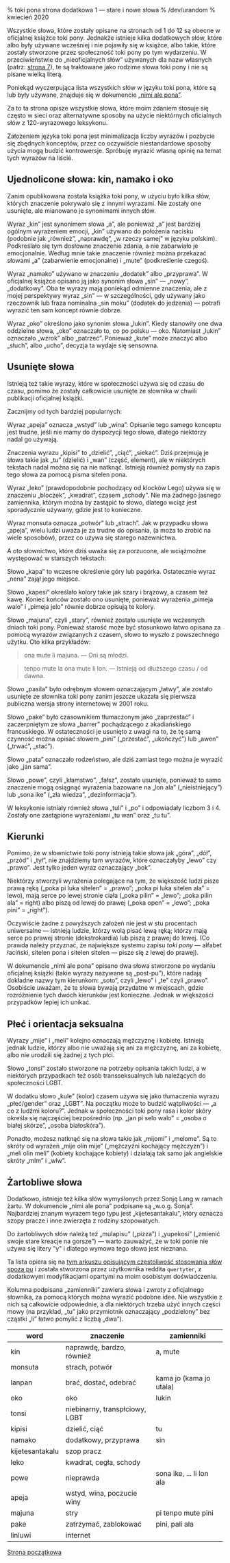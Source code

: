 % toki pona strona dodatkowa 1 — stare i nowe słowa
% /dev/urandom
% kwiecień 2020

Wszystkie słowa, które zostały opisane na stronach od 1 do 12 są obecne w oficjalnej 
książce toki pony. Jednakże istnieje kilka dodatkowych słów, które albo były używane 
wcześniej i nie pojawiły się w książce, albo takie, które zostały stworzone przez 
społeczność toki pony po tym wydarzeniu. W przeciwieństwie do „nieoficjalnych słów” 
używanych dla nazw własnych (patrz: [strona 7](pl_7.html)), te są traktowane jako 
rodzime słowa toki pony i nie są pisane wielką literą.

Poniekąd wyczerpująca lista wszystkich słów w języku toki pona, które są lub były używane, znajduje się w dokumencie [„nimi ale pona”][nap].

[nap]:https://docs.google.com/document/d/10hP3kR7mFN0E6xW3U6fZyDf7xKEEvxssM96qLq4E0ms/edit

Za to ta strona opisze wszystkie słowa, które moim zdaniem stosuje się często w sieci
oraz alternatywne sposoby na użycie niektórnych oficialnych słów z 120-wyrazowego
leksykonu.

Założeniem języka toki pona jest minimalizacja liczby wyrazów i pozbycie się zbędnych
konceptów, przez co oczywiście niestandardowe sposoby użycia mogą budzić kontrowersje.
Spróbuję wyrazić własną opinię na temat tych wyrazów na liście.

## Ujednolicone słowa: kin, namako i oko

Zanim opublikowana została książka toki pony, w użyciu było kilka słów, których
znaczenie pokrywało się z innymi wyrazami. Nie zostały one usunięte, ale mianowano
je synonimami innych słów.

Wyraz „kin” jest synonimem słowa „a”, ale ponieważ „a” jest bardziej ogólnym wyrażeniem
emocji, „kin” używano do położenia nacisku (podobnie jak „również”, „naprawdę”,
„w rzeczy samej” w języku polskim). Podkreślało się tym dosłowne znaczenie zdania,
a nie zabarwiało je emocjonalnie. Według mnie takie znaczenie również można przekazać
słowami „a” (zabarwienie emocjonalne) i „mute” (podkreślenie czegoś).

Wyraz „namako” używano w znaczeniu „dodatek” albo „przyprawa”. W oficjalnej książce
opisano ją jako synonim słowa „sin” — „nowy”, „dodatkowy”. Oba te wyrazy mają
poniekąd odmienne znaczenia, ale z mojej perspektywy wyraz „sin” — w szczególności, gdy
używany jako rzeczownik lub fraza nominalna „sin moku” (dodatek do jedzenia) — potrafi
wyrazić ten sam koncept równie dobrze.

Wyraz „oko” określono jako synonim słowa „lukin”. Kiedy stanowiły one dwa oddzielne
słowa,  „oko” oznaczało to, co po polsku — oko. Natomiast „lukin” oznaczało „wzrok”
albo „patrzeć”. Ponieważ „kute” może znaczyć albo „słuch”, albo „ucho”, decyzja
ta wydaje się sensowna.

## Usunięte słowa

Istnieją też takie wyrazy, które w społeczności używa się od czasu do czasu, pomimo
że zostały całkowicie usunięte ze słownika w chwili publikacji oficjalnej książki.

Zacznijmy od tych bardziej popularnych:

Wyraz „apeja” oznacza „wstyd” lub „wina”. Opisanie tego samego konceptu jest trudne,
jeśli nie mamy do dyspozycji tego słowa, dlatego niektórzy nadal go używają.

Znaczenia wyrazu „kipisi” to „dzielić”, „ciąć”, „siekać”. Dziś przejmują je słowa
takie jak „tu” (dzielić) i „wan” (część, element), ale w niektórych tekstach nadal
można się na nie natknąć. Istnieją również pomysły na zapis tego słowa za pomocą pisma
sitelen pona.

Wyraz „leko” (prawdopodobnie pochodzący od klocków Lego) używa się w znaczeniu
„bloczek”, „kwadrat”, czasem „schody”. Nie ma żadnego jasnego zamiennika, którym można
by zastąpić to słowo, dlatego wciąż jest sporadycznie używany, gdzie jest to
konieczne.

Wyraz monsuta oznacza „potwór” lub „strach”. Jak w przypadku słowa „apeja”, wielu
ludzi uważa je za trudne do opisania, (a moża to zrobić na wiele sposobów), przez co 
używa się starego nazewnictwa.

A oto słownictwo, które dziś uważa się za porzucone, ale wciążmożne występować
w starszych tekstach:

Słowo „kapa” to wczesne określenie góry lub pagórka. Ostatecznie wyraz „nena” zajął
jego miejsce.

Słowo „kapesi” określało kolory takie jak szary i brązowy, a czasem też kawę.
Koniec końców zostało ono usunięte, ponieważ wyrażenia „pimeja walo” i „pimeja jelo”
równie dobrze opisują te kolory.

Słowo „majuna”, czyli „stary”, również zostało usunięte we wczesnych dniach toki pony.
Ponieważ starość może być stosunkowo łatwo opisana za pomocą wyrazów związanych
z czasem, słowo to wyszło z powszechnego użytku. Oto kilka przykładów:

> ona mute li majuna. — Oni są młodzi.

> tenpo mute la ona mute li lon. — Istnieją od dłuższego czasu / od dawna.

Słowo „pasila” było odrębnym słowem oznaczającym „łatwy”, ale zostało usunięte
ze słownika toki pony zanim jeszcze ukazała się pierwsza publiczna wersja strony
internetowej w 2001 roku.

Słowo „pake” było czasownikiem tłumaczonym jako „zaprzestać” i zaczerpniętym ze słowa
„barrer” pochądzącego z akadiańskiego francuskiego. W ostateczności je usunięto
z uwagi na to, że tę samą czynność można opisać słowem „pini” („przestać”, „ukończyć”)
lub „awen” („trwać”, „stać”).

Słowo „pata” oznaczało rodzeństwo, ale dziś zamiast tego można je wyrazić jako „jan 
sama”.

Słowo „powe”, czyli „kłamstwo”, „fałsz”, zostało usunięte, ponieważ to samo znaczenie
mogą osiągnąć wyrażenia bazowane na „lon ala” („nieistniejący”) lub „sona ike”
(„zła wiedza”, „dezinformacja”).

W leksykonie istniały również słowa „tuli” i „po” i odpowiadały liczbom 3 i 4. Zostały
one zastąpione wyrażeniami „tu wan” oraz „tu tu”.

## Kierunki

Pomimo, że w słownictwie toki pony istnieją takie słowa jak „góra”, „dół”, „przód” i 
„tył”, nie znajdziemy tam wyrazów, które oznaczałyby „lewo” czy „prawo”. Jest tylko
jeden wyraz oznaczający „bok”.

Niektórzy stworzyli wyrażenia polegające na tym, że większość ludzi pisze prawą ręką
(„poka pi luka sitelen” = „prawo”; „poka pi luka sitelen ala” = lewo), mają serce
po lewej stronie ciała („poka pilin” = „lewo”; „poka pilin ala” = right) albo piszą
od lewej do prawej („poka open” = „lewo”; „poka pini” = „right”).

Oczywiście żadne z powyższych założeń nie jest w stu procentach uniwersalne — istnieją
ludzie, którzy wolą pisać lewą ręką; którzy mają serce po prawej stronie 
(dekstrokardia) lub piszą z prawej do lewej. (Co prawda należy przyznać, że 
największe systemu zapisu *toki pony* — alfabet łaciński, sitelen pona i sitelen 
sitelen — pisze się z lewej do prawej).

W dokumencie „nimi ale pona” opisano dwa słowa stworzone po wydaniu oficjalnej 
książki (takie wyrazy nazywane są „post-pu”), które nadają dokładne nazwy tym 
kierunkom: „soto”, czyli „lewo” i „te” czyli „prawo”. Osobiście uważam, że te słowa 
bywają przydatne w miejscach, gdzie rozróżnienie tych dwóch kierunków jest konieczne. 
Jednak w większości przypadków lepiej ich unikać.

## Płeć i orientacja seksualna

Wyrazy „mije” i „meli” kolejno oznaczają mężczyznę i kobietę. Istnieją jednak ludzie, 
którzy albo nie uważają się ani za mężczyznę, ani za kobietę, albo nie urodzili się 
żadnej z tych płci.

Słowo „tonsi” zostało stworzone na potrzeby opisania takich ludzi, a w niektórych 
przypadkach też osób transseksualnych lub należących do społeczności LGBT.

W dodatku słowo „kule” (kolor) czasem używa się jako tłumaczenia wyrazu „płeć/gender”
oraz „LGBT”. Na początku może to budzić wątpliwości — „a co z ludźmi
koloru?”. Jednak w społeczności toki pony rasa i kolor skóry określa się najczęściej
bezpośrednio (np. „jan pi selo walo” = „osoba o białej skórze”, „osoba białoskóra”).

Ponadto, możesz natknąć się na słowa takie jak „mijomi” i „melome”. Są to skróty
od wyrażeń „mije olin mije” („mężczyźni kochający mężczyzn”) i „meli olin meli” 
(kobiety kochające kobiety) i działają tak samo jak angielskie skróty „mlm” i „wlw”.

## Żartobliwe słowa

Dodatkowo, istnieje też kilka słów wymyślonych przez Sonję Lang w ramach żartu.
W dokumencie „nimi ale pona” podpisane są „w.o.g. Sonja”. Najbardziej znanym wyrazem 
tego typu jest „kijetesantakalu”, który oznacza szopy pracze i inne zwierzęta z 
rodziny szopowatych.

Do żartobliwych słów należą też „mulapisu” („pizza”) i „yupekosi” („zmienić swoje 
stare kreacje na gorsze”) — warto zauważyć, że w toki ponie nie używa się litery "y" 
i dlatego wymowa tego słowa jest nieznana.

Ta lista opiera się na [tym arkuszu opisującym częstoliwość stosowania słów spoza pu](https://docs.google.com/spreadsheets/d/1dGd4do1Jk2L2NwW5l7tLgSajAVkUqO0z2UHGu4_Sq_M)
i została stworzona przez użytkownika reddita `qwertyter`, z dodatkowymi 
modyfikacjami opartymi na moim osobistym doświadczeniu.

Kolumna podpisana „zamienniki” zawiera słowa i zwroty z oficjalnego słownika, za 
pomocą których można wyrazić podobne idee. Nie wszystkie z nich są całkowicie 
odpowiednie, a dla niektórych trzeba użyć innych części mowy (na przykład, „tu” jako 
przymiotnik oznaczający „podzielony” bez cząstki „li” łatwo pomylić z liczbą „dwa”).

| word | znaczenie | zamienniki |
|----|----|----|
| kin | naprawdę, bardzo, również| a, mute |
| monsuta | strach, potwór | |
| lanpan  | brać, dostać, odebrać | kama jo (kama jo utala) |
| oko     | oko | lukin |
| tonsi   | niebinarny, transpłciowy, LGBT | |
| kipisi  | dzielić, ciąć | tu |
| namako  | dodatkowy, przyprawa | sin |
| kijetesantakalu | szop pracz | |
| leko    | kwadrat, cegła, schody | |
| powe    | nieprawda | sona ike, ... li lon ala |
| apeja   | wstyd, wina, poczucie winy | |
| majuna  | stry | pi tenpo mute pini |
| pake    | zatrzymać, zablokować | pini, pali ala |
| linluwi | internet | |

[Strona początkowa](pl_index.html)
